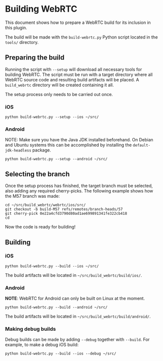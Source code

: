 # Building WebRTC

This document shows how to prepare a WebRTC build for its inclusion in this
plugin.

The build will be made with the `build-webrtc.py` Python script located in the
`tools/` directory.

## Preparing the build

Running the script with `--setup` will download all necessary tools for building
WebRTC. The script must be run with a target directory where all WebRTC source
code and resulting build artifacts will be placed. A `build_webrtc` directory
will be created containing it all.

The setup process only needs to be carried out once.

### iOS

```
python build-webrtc.py --setup --ios ~/src/
```

### Android

NOTE: Make sure you have the Java JDK installed beforehand. On Debian and
Ubuntu systems this can be accomplished by installing the `default-jdk-headless`
package.

```
python build-webrtc.py --setup --android ~/src/
```

## Selecting the branch

Once the setup process has finished, the target branch must be selected, also
adding any required cherry-picks. The following example shows how the M57 branch
was made:

```
cd ~/src/build_webrtc/webrtc/ios/src/
git checkout -b build-M57 refs/remotes/branch-heads/57
git cherry-pick 0e22a4cfd3790d80ad1ae699891341fe322cb418
cd
```

Now the code is ready for building!

## Building

### iOS

```
python build-webrtc.py --build --ios ~/src/
```

The build artifacts will be located in `~/src/build_webrtc/build/ios/`.

### Android

**NOTE**: WebRTC for Android can only be built on Linux at the moment.

```
python build-webrtc.py --build --android ~/src/
```

The build artifacts will be located in `~/src/build_webrtc/build/android/`.

### Making debug builds

Debug builds can be made by adding `--debug` together with `--build`. For
example, to make a debug iOS build:

```
python build-webrtc.py --build --ios --debug ~/src/
```

